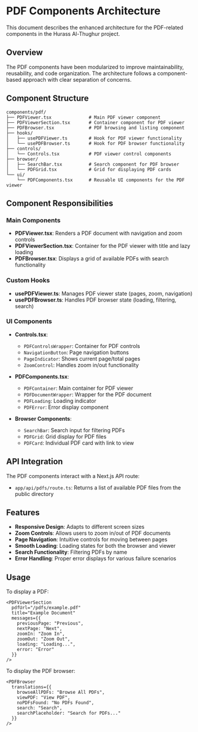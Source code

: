 # PDF Components Architecture

This document describes the enhanced architecture for the PDF-related components in the Hurass Al-Thughur project.

## Overview

The PDF components have been modularized to improve maintainability, reusability, and code organization. The architecture follows a component-based approach with clear separation of concerns.

## Component Structure

```
components/pdf/
├── PDFViewer.tsx              # Main PDF viewer component
├── PDFViewerSection.tsx       # Container component for PDF viewer
├── PDFBrowser.tsx             # PDF browsing and listing component
├── hooks/
│   ├── usePDFViewer.ts        # Hook for PDF viewer functionality
│   └── usePDFBrowser.ts       # Hook for PDF browser functionality  
├── controls/
│   └── Controls.tsx           # PDF viewer control components
├── browser/
│   ├── SearchBar.tsx          # Search component for PDF browser
│   └── PDFGrid.tsx            # Grid for displaying PDF cards
└── ui/
    └── PDFComponents.tsx      # Reusable UI components for the PDF viewer
```

## Component Responsibilities

### Main Components
- **PDFViewer.tsx**: Renders a PDF document with navigation and zoom controls
- **PDFViewerSection.tsx**: Container for the PDF viewer with title and lazy loading
- **PDFBrowser.tsx**: Displays a grid of available PDFs with search functionality

### Custom Hooks
- **usePDFViewer.ts**: Manages PDF viewer state (pages, zoom, navigation)
- **usePDFBrowser.ts**: Handles PDF browser state (loading, filtering, search)

### UI Components
- **Controls.tsx**: 
  - `PDFControlsWrapper`: Container for PDF controls
  - `NavigationButton`: Page navigation buttons
  - `PageIndicator`: Shows current page/total pages
  - `ZoomControl`: Handles zoom in/out functionality

- **PDFComponents.tsx**:
  - `PDFContainer`: Main container for PDF viewer
  - `PDFDocumentWrapper`: Wrapper for the PDF document
  - `PDFLoading`: Loading indicator
  - `PDFError`: Error display component

- **Browser Components**:
  - `SearchBar`: Search input for filtering PDFs
  - `PDFGrid`: Grid display for PDF files
  - `PDFCard`: Individual PDF card with link to view

## API Integration

The PDF components interact with a Next.js API route:
- `app/api/pdfs/route.ts`: Returns a list of available PDF files from the public directory

## Features

- **Responsive Design**: Adapts to different screen sizes
- **Zoom Controls**: Allows users to zoom in/out of PDF documents
- **Page Navigation**: Intuitive controls for moving between pages
- **Smooth Loading**: Loading states for both the browser and viewer
- **Search Functionality**: Filtering PDFs by name
- **Error Handling**: Proper error displays for various failure scenarios

## Usage

To display a PDF:

```tsx
<PDFViewerSection
  pdfUrl="/pdfs/example.pdf"
  title="Example Document"
  messages={{
    previousPage: "Previous",
    nextPage: "Next",
    zoomIn: "Zoom In",
    zoomOut: "Zoom Out",
    loading: "Loading...",
    error: "Error"
  }}
/>
```

To display the PDF browser:

```tsx
<PDFBrowser
  translations={{
    browseAllPDFs: "Browse All PDFs",
    viewPDF: "View PDF",
    noPDFsFound: "No PDFs Found",
    search: "Search",
    searchPlaceholder: "Search for PDFs..."
  }}
/>
```
